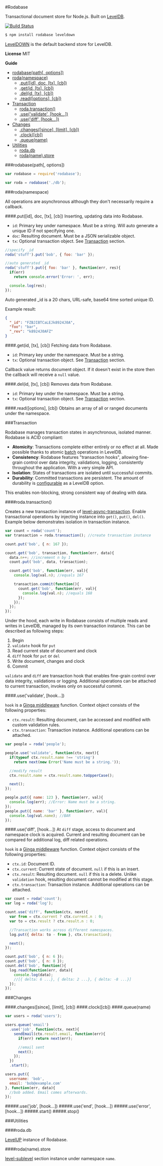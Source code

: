 #Rodabase

Transactional document store for Node.js. Built on [LevelDB](https://github.com/rvagg/node-levelup).

[![Build Status](https://travis-ci.org/cshum/rodabase.svg?branch=master)](https://travis-ci.org/cshum/rodabase)

```bash
$ npm install rodabase leveldown
```
[LevelDOWN](https://github.com/rvagg/node-leveldown) is the default backend store for LevelDB. 

**License** MIT

<!-- START doctoc generated TOC please keep comment here to allow auto update -->
<!-- DON'T EDIT THIS SECTION, INSTEAD RE-RUN doctoc TO UPDATE -->
**Guide**

- [rodabase(path[, options])](#rodabasepath-options)
- [roda(namespace)](#rodanamespace)
  - [.put([id], doc, [tx], [cb])](#putid-doc-tx-cb)
  - [.get(id, [tx], [cb])](#getid-tx-cb)
  - [.del(id, [tx], [cb])](#delid-tx-cb)
  - [.read([options], [cb])](#readoptions-cb)
- [Transaction](#transaction)
  - [roda.transaction()](#rodatransaction)
  - [.use('validate', [hook...])](#usevalidate-hook)
  - [.use('diff', [hook...])](#usediff-hook)
- [Changes](#changes)
  - [.changes([since], [limit], [cb])](#changessince-limit-cb)
  - [.clock([cb])](#clockcb)
  - [.queue(name)](#queuename)
- [Utilities](#utilities)
  - [roda.db](#rodadb)
  - [roda(name).store](#rodanamestore)

<!-- END doctoc generated TOC please keep comment here to allow auto update -->

###rodabase(path[, options])

```js
var rodabase = require('rodabase');

var roda = rodabase('./db');
```

###roda(namespace)

All operations are asynchronous although they don't necessarily require a callback.

####.put([id], doc, [tx], [cb])
Inserting, updating data into Rodabase. 

* `id`:  Primary key under namespace. Must be a string. Will auto generate a unique ID if not specifying one.
* `doc`: Resulting document. Must be a JSON serializable object.
* `tx`: Optional transaction object. See [Transaction](#transaction) section.

```js
//specify _id
roda('stuff').put('bob', { foo: 'bar' });

//auto generated _id
roda('stuff').put({ foo: 'bar' }, function(err, res){
  if(err) 
    return console.error('Error: ', err);

  console.log(res);
}); 

```
Auto generated _id is a 20 chars, URL-safe, base64 time sorted unique ID.

Example result:
```json
{ 
  "_id": "FZBJIBTCaLEJk8924J0A",
  "foo": "bar", 
  "_rev": "k8924J0AFZ"
} 

```

####.get(id, [tx], [cb])
Fetching data from Rodabase.

* `id`: Primary key under the namespace. Must be a string.
* `tx`: Optional transaction object. See [Transaction](#transaction) section.

Callback value returns document object.
If it doesn't exist in the store then the callback will receive a `null` value.

####.del(id, [tx], [cb])
Removes data from Rodabase.

* `id`: Primary key under the namespace. Must be a string.
* `tx`: Optional transaction object. See [Transaction](#transaction) section.

####.read([options], [cb])
Obtains an array of all or ranged documents under the namespace.

###Transaction

Rodabase manages transaction states in asynchronous, isolated manner. Rodabase is ACID compliant:

* **Atomicity**: Transactions complete either entirely or no effect at all. Made possible thanks to atomic [batch](https://github.com/rvagg/node-levelup#dbbatcharray-options-callback-array-form) operations in LevelDB.
* **Consistency**: Rodabase features "transaction hooks", allowing fine-grain control over data integrity, validations, logging, consistently throughout the application. With a very simple API.
* **Isolation**: States of transactions are isolated until successful commits.
* **Durability**: Committed transactions are persistent. The amount of durability is [configurable](https://github.com/rvagg/node-levelup#dbputkey-value-options-callback) as a LevelDB option.

This enables non-blocking, strong consistent way of dealing with data.

####roda.transaction()

Creates a new transaction instance of [level-async-transaction](https://github.com/cshum/level-async-transaction).
Enable transactional operations by injecting instance into `get()`, `put()`, `del()`.
Example below demonstrates isolation in transaction instance. 

```js
var count = roda('count');
var transaction = roda.transaction(); //create transaction instance

count.put('bob', { n: 167 });

count.get('bob', transaction, function(err, data){
  data.n++; //increment n by 1
  count.put('bob', data, transaction);

  count.get('bob', function(err, val){
    console.log(val.n); //equals 167

    transaction.commit(function(){
      count.get('bob', function(err, val){
        console.log(val.n); //equals 168
      });
    });
  });
});
```
Under the hood, each write in Rodabase consists of multiple reads and writes in LevelDB,
managed by its own transaction instance.
This can be described as following steps:

1. Begin
2. `validate` hook for `put`
3. Read current state of document and clock
5. `diff` hook for `put` or `del`
6. Write document, changes and clock
7. Commit

`validate` and `diff` are transaction hook that enables fine-grain control over data integrity, validations or logging. Additional operations can be attached to current transaction, invokes only on successful commit.

####.use('validate', [hook...])

`hook` is a [Ginga middleware](https://github.com/cshum/ginga#middleware) function. 
Context object consists of the following properties:
* `ctx.result`: Resulting document, can be accessed and modified with custom validation rules.
* `ctx.transaction`: Transaction instance. Additional operations can be attached.

```js
var people = roda('people');

people.use('validate', function(ctx, next){
  if(typeof ctx.result.name !== 'string')
    return next(new Error('Name must be a string.'));

  //modify result
  ctx.result.name = ctx.result.name.toUpperCase();

  next();
});

people.put({ name: 123 }, function(err, val){
  console.log(err); //Error: Name must be a string.
});
people.put({ name: 'bar' }, function(err, val){
  console.log(val.name); //BAR
});
```

####.use('diff', [hook...])
At `diff` stage, access to document and namespace clock is acquired.
Current and resulting document can be compared for additional log, diff related operations.

`hook` is a [Ginga middleware](https://github.com/cshum/ginga#middleware) function. 
Context object consists of the following properties:
* `ctx.id`: Document ID.
* `ctx.current`: Current state of document. `null` if this is an insert.
* `ctx.result`: Resulting document. `null` if this is a delete. Unlike `validation` hook, resulting document cannot be modified at this stage.
* `ctx.transaction`: Transaction instance. Additional operations can be attached.

```js
var count = roda('count');
var log = roda('log');

count.use('diff', function(ctx, next){
  var from = ctx.current ? ctx.current.n : 0;
  var to = ctx.result ? ctx.result.n : 0;

  //Transaction works across different namespaces.
  log.put({ delta: to - from }, ctx.transaction);

  next();
});

count.put('bob', { n: 6 });
count.put('bob', { n: 8 });
count.del('bob', function(){
  log.read(function(err, data){
    console.log(data); 
    //[{ delta: 6 ...}, { delta: 2 ...}, { delta: -8 ...}]
  });
});
```

###Changes

####.changes([since], [limit], [cb])
####.clock([cb])
####.queue(name)

```js
var users = roda('users');

users.queue('email')
  .use('job', function(ctx, next){
    sendEmail(ctx.result.email, function(err){
      if(err) return next(err);

      //email sent
      next();
    });
  })
  .start();

users.put({
  username: 'bob',
  email: 'bob@example.com'
}, function(err, data){
  //bob added. Email comes afterwards.
});

```
#####.use('job', [hook...])
#####.use('end', [hook...])
#####.use('error', [hook...])
#####.start()
#####.stop()

###Utilities

####roda.db

[LevelUP](https://github.com/rvagg/node-levelup) instance of Rodabase.

####roda(name).store

[level-sublevel](https://github.com/dominictarr/level-sublevel) section instance under namespace `name`.


